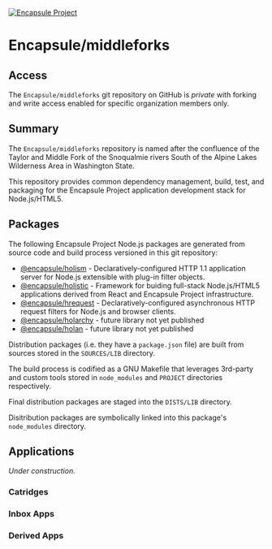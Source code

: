 [![Encapsule Project](https://encapsule.io/images/blue-burst-encapsule.io-icon-72x72.png "Encapsule Project")](https://encapsule.io)

# Encapsule/middleforks

## Access

The `Encapsule/middleforks` git repository on GitHub is _private_ with forking and write access enabled for specific organization members only.

## Summary

The `Encapsule/middleforks` repository is named after the confluence of the Taylor and Middle Fork of the Snoqualmie rivers South of the Alpine Lakes Wilderness Area in Washington State.

This repository provides common dependency management, build, test, and packaging for the Encapsule Project application development stack for Node.js/HTML5.

## Packages

The following Encapsule Project Node.js packages are generated from source code and build process versioned in this git repository:

- [@encapsule/holism](https://github.com/Encapsule/holism) - Declaratively-configured HTTP 1.1 application server for Node.js extensible with plug-in filter objects.
- [@encapsule/holistic](https://github.com/Encapsule/holistic) - Framework for buiding full-stack Node.js/HTML5 applications derived from React and Encapsule Project infrastructure.
- [@encapsule/hrequest](https://github.com/Encapsule/hrequest) - Declaratively-configured asynchronous HTTP request filters for Node.js and browser clients.
- [@encapsule/holarchy](https://github.com/Encapsule/holarchy) - future library not yet published
- [@encapsule/holan](https://github.com/Encapsule/holan) - future library not yet published

Distribution packages (i.e. they have a `package.json` file) are built from sources stored in the `SOURCES/LIB` directory.

The build process is codified as a GNU Makefile that leverages 3rd-party and custom tools stored in `node_modules` and `PROJECT` directories respectively.

Final distribution packages are staged into the `DISTS/LIB` directory.

Disitribution packages are symbolically linked into this package's `node_modules` directory.

## Applications

_Under construction._

### Catridges

### Inbox Apps

### Derived Apps























